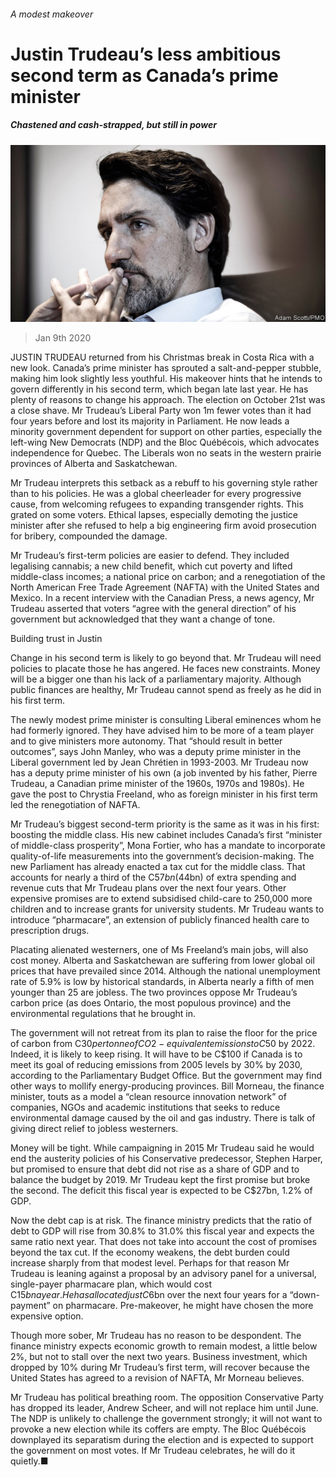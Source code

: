 ###### A modest makeover

# Justin Trudeau’s less ambitious second term as Canada’s prime minister 

##### Chastened and cash-strapped, but still in power 

![image](images/20200111_AMP001_0.jpg) 

> Jan 9th 2020 

JUSTIN TRUDEAU returned from his Christmas break in Costa Rica with a new look. Canada’s prime minister has sprouted a salt-and-pepper stubble, making him look slightly less youthful. His makeover hints that he intends to govern differently in his second term, which began late last year. He has plenty of reasons to change his approach. The election on October 21st was a close shave. Mr Trudeau’s Liberal Party won 1m fewer votes than it had four years before and lost its majority in Parliament. He now leads a minority government dependent for support on other parties, especially the left-wing New Democrats (NDP) and the Bloc Québécois, which advocates independence for Quebec. The Liberals won no seats in the western prairie provinces of Alberta and Saskatchewan.

Mr Trudeau interprets this setback as a rebuff to his governing style rather than to his policies. He was a global cheerleader for every progressive cause, from welcoming refugees to expanding transgender rights. This grated on some voters. Ethical lapses, especially demoting the justice minister after she refused to help a big engineering firm avoid prosecution for bribery, compounded the damage.


Mr Trudeau’s first-term policies are easier to defend. They included legalising cannabis; a new child benefit, which cut poverty and lifted middle-class incomes; a national price on carbon; and a renegotiation of the North American Free Trade Agreement (NAFTA) with the United States and Mexico. In a recent interview with the Canadian Press, a news agency, Mr Trudeau asserted that voters “agree with the general direction” of his government but acknowledged that they want a change of tone.

Building trust in Justin

Change in his second term is likely to go beyond that. Mr Trudeau will need policies to placate those he has angered. He faces new constraints. Money will be a bigger one than his lack of a parliamentary majority. Although public finances are healthy, Mr Trudeau cannot spend as freely as he did in his first term.

The newly modest prime minister is consulting Liberal eminences whom he had formerly ignored. They have advised him to be more of a team player and to give ministers more autonomy. That “should result in better outcomes”, says John Manley, who was a deputy prime minister in the Liberal government led by Jean Chrétien in 1993-2003. Mr Trudeau now has a deputy prime minister of his own (a job invented by his father, Pierre Trudeau, a Canadian prime minister of the 1960s, 1970s and 1980s). He gave the post to Chrystia Freeland, who as foreign minister in his first term led the renegotiation of NAFTA.

Mr Trudeau’s biggest second-term priority is the same as it was in his first: boosting the middle class. His new cabinet includes Canada’s first “minister of middle-class prosperity”, Mona Fortier, who has a mandate to incorporate quality-of-life measurements into the government’s decision-making. The new Parliament has already enacted a tax cut for the middle class. That accounts for nearly a third of the C$57bn ($44bn) of extra spending and revenue cuts that Mr Trudeau plans over the next four years. Other expensive promises are to extend subsidised child-care to 250,000 more children and to increase grants for university students. Mr Trudeau wants to introduce “pharmacare”, an extension of publicly financed health care to prescription drugs.

Placating alienated westerners, one of Ms Freeland’s main jobs, will also cost money. Alberta and Saskatchewan are suffering from lower global oil prices that have prevailed since 2014. Although the national unemployment rate of 5.9% is low by historical standards, in Alberta nearly a fifth of men younger than 25 are jobless. The two provinces oppose Mr Trudeau’s carbon price (as does Ontario, the most populous province) and the environmental regulations that he brought in.

The government will not retreat from its plan to raise the floor for the price of carbon from C$30 per tonne of CO2-equivalent emissions to C$50 by 2022. Indeed, it is likely to keep rising. It will have to be C$100 if Canada is to meet its goal of reducing emissions from 2005 levels by 30% by 2030, according to the Parliamentary Budget Office. But the government may find other ways to mollify energy-producing provinces. Bill Morneau, the finance minister, touts as a model a “clean resource innovation network” of companies, NGOs and academic institutions that seeks to reduce environmental damage caused by the oil and gas industry. There is talk of giving direct relief to jobless westerners.

Money will be tight. While campaigning in 2015 Mr Trudeau said he would end the austerity policies of his Conservative predecessor, Stephen Harper, but promised to ensure that debt did not rise as a share of GDP and to balance the budget by 2019. Mr Trudeau kept the first promise but broke the second. The deficit this fiscal year is expected to be C$27bn, 1.2% of GDP.

Now the debt cap is at risk. The finance ministry predicts that the ratio of debt to GDP will rise from 30.8% to 31.0% this fiscal year and expects the same ratio next year. That does not take into account the cost of promises beyond the tax cut. If the economy weakens, the debt burden could increase sharply from that modest level. Perhaps for that reason Mr Trudeau is leaning against a proposal by an advisory panel for a universal, single-payer pharmacare plan, which would cost C$15bn a year. He has allocated just C$6bn over the next four years for a “down-payment” on pharmacare. Pre-makeover, he might have chosen the more expensive option.

Though more sober, Mr Trudeau has no reason to be despondent. The finance ministry expects economic growth to remain modest, a little below 2%, but not to stall over the next two years. Business investment, which dropped by 10% during Mr Trudeau’s first term, will recover because the United States has agreed to a revision of NAFTA, Mr Morneau believes.

Mr Trudeau has political breathing room. The opposition Conservative Party has dropped its leader, Andrew Scheer, and will not replace him until June. The NDP is unlikely to challenge the government strongly; it will not want to provoke a new election while its coffers are empty. The Bloc Québécois downplayed its separatism during the election and is expected to support the government on most votes. If Mr Trudeau celebrates, he will do it quietly.■

